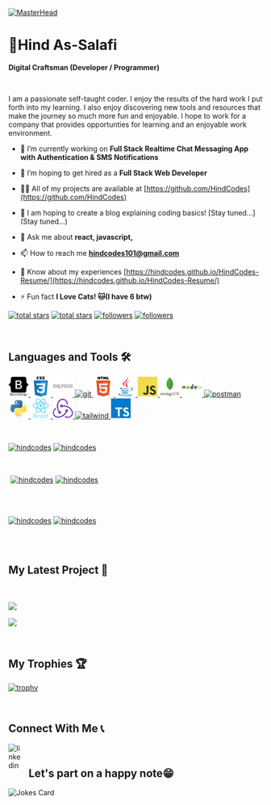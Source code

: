 [![MasterHead](https://github.com/HindCodes/HindCodes/assets/121991962/3fdee029-1ae7-4345-b880-cfd2a8d9fe33)](https://github.com/HindCodes)
<h1>🌸Hind As-Salafi</h1>

**Digital Craftsman (Developer / Programmer)**

<br />
                    
<p align="left">I am a passionate self-taught coder. I enjoy the results of the hard work I put forth into my learning. I also enjoy discovering new tools and resources that make the journey so much more fun and enjoyable. I hope to work for a company that provides opportunties for learning and an enjoyable work environment.</p>

- 🔭 I’m currently working on **Full Stack Realtime Chat Messaging App with Authentication & SMS Notifications**

- 🤝 I’m hoping to get hired as a **Full Stack Web Developer**

- 👨‍💻 All of my projects are available at [https://github.com/HindCodes](https://github.com/HindCodes)

- 📝 I am hoping to create a blog explaining coding basics! [Stay tuned...](Stay tuned...)

- 💬 Ask me about **react, javascript,**

- 📫 How to reach me **hindcodes101@gmail.com**

- 📄 Know about my experiences [https://hindcodes.github.io/HindCodes-Resume/](https://hindcodes.github.io/HindCodes-Resume/)

- ⚡ Fun fact **I Love Cats! 🐱(I have 6 btw)**

<p align="left"> 
  <a href="https://github.com/hindcodes?tab=repositories&sort=stargazers#gh-light-mode-only">
    <img alt="total stars" title="Total stars on GitHub" src="https://custom-icon-badges.demolab.com/github/stars/hindcodes?color=3ea97d&style=for-the-badge&labelColor=40b682&logo=star#gh-light-mode-only"/></a>
  
  <a href="https://github.com/hindcodes?tab=repositories&sort=stargazers#gh-dark-mode-only">
    <img alt="total stars" title="Total stars on GitHub" src="https://custom-icon-badges.demolab.com/github/stars/hindcodes?color=655489&style=for-the-badge&labelColor=c691e9&logo=star#gh-dark-mode-only"/></a>
  
  <a href="https://github.com/hindcodes?tab=followers#gh-light-mode-only">
    <img alt="followers" title="Follow me on Github" src="https://custom-icon-badges.demolab.com/github/followers/hindcodes?color=2c4954&labelColor=2c3e50&style=for-the-badge&logo=person-add&label=Follow&logoColor=white#gh-light-mode-only"/></a>
    
  <a href="https://github.com/hindcodes?tab=followers#gh-dark-mode-only">
    <img alt="followers" title="Follow me on Github" src="https://custom-icon-badges.demolab.com/github/followers/hindcodes?color=dacc84&labelColor=f9e692&style=for-the-badge&logo=person-add&label=Follow&logoColor=white#gh-dark-mode-only"/></a>
</p>


<br />

                    

<h2>Languages and Tools 🛠</h2> 
<p align="left"> <a href="https://getbootstrap.com" target="_blank" rel="noreferrer"> <img src="https://raw.githubusercontent.com/devicons/devicon/master/icons/bootstrap/bootstrap-plain-wordmark.svg" alt="bootstrap" width="40" height="40"/> </a> <a href="https://www.w3schools.com/css/" target="_blank" rel="noreferrer"> <img src="https://raw.githubusercontent.com/devicons/devicon/master/icons/css3/css3-original-wordmark.svg" alt="css3" width="40" height="40"/> </a> <a href="https://expressjs.com" target="_blank" rel="noreferrer"> <img src="https://raw.githubusercontent.com/devicons/devicon/master/icons/express/express-original-wordmark.svg" alt="express" width="40" height="40"/> </a> <a href="https://git-scm.com/" target="_blank" rel="noreferrer"> <img src="https://www.vectorlogo.zone/logos/git-scm/git-scm-icon.svg" alt="git" width="40" height="40"/> </a> <a href="https://www.w3.org/html/" target="_blank" rel="noreferrer"> <img src="https://raw.githubusercontent.com/devicons/devicon/master/icons/html5/html5-original-wordmark.svg" alt="html5" width="40" height="40"/> </a> <a href="https://www.java.com" target="_blank" rel="noreferrer"> <img src="https://raw.githubusercontent.com/devicons/devicon/master/icons/java/java-original.svg" alt="java" width="40" height="40"/> </a> <a href="https://developer.mozilla.org/en-US/docs/Web/JavaScript" target="_blank" rel="noreferrer"> <img src="https://raw.githubusercontent.com/devicons/devicon/master/icons/javascript/javascript-original.svg" alt="javascript" width="40" height="40"/> </a> <a href="https://www.mongodb.com/" target="_blank" rel="noreferrer"> <img src="https://raw.githubusercontent.com/devicons/devicon/master/icons/mongodb/mongodb-original-wordmark.svg" alt="mongodb" width="40" height="40"/> </a> <a href="https://nodejs.org" target="_blank" rel="noreferrer"> <img src="https://raw.githubusercontent.com/devicons/devicon/master/icons/nodejs/nodejs-original-wordmark.svg" alt="nodejs" width="40" height="40"/> </a> <a href="https://postman.com" target="_blank" rel="noreferrer"> <img src="https://www.vectorlogo.zone/logos/getpostman/getpostman-icon.svg" alt="postman" width="40" height="40"/> </a> <a href="https://www.python.org" target="_blank" rel="noreferrer"> <img src="https://raw.githubusercontent.com/devicons/devicon/master/icons/python/python-original.svg" alt="python" width="40" height="40"/> </a> <a href="https://reactjs.org/" target="_blank" rel="noreferrer"> <img src="https://raw.githubusercontent.com/devicons/devicon/master/icons/react/react-original-wordmark.svg" alt="react" width="40" height="40"/> </a> <a href="https://redux.js.org" target="_blank" rel="noreferrer"> <img src="https://raw.githubusercontent.com/devicons/devicon/master/icons/redux/redux-original.svg" alt="redux" width="40" height="40"/> </a> <a href="https://tailwindcss.com/" target="_blank" rel="noreferrer"> <img src="https://www.vectorlogo.zone/logos/tailwindcss/tailwindcss-icon.svg" alt="tailwind" width="40" height="40"/> </a> <a href="https://www.typescriptlang.org/" target="_blank" rel="noreferrer"> <img src="https://raw.githubusercontent.com/devicons/devicon/master/icons/typescript/typescript-original.svg" alt="typescript" width="40" height="40"/> </a> </p>
<br />

                    

<p><a href="https://github.com/hindcodes#gh-dark-mode-only" target="_blank"><img align="center" src="https://github-readme-stats.vercel.app/api/top-langs/?username=hindcodes&langs_count=6&show_icon=true&layout=compact&theme=nightowl#gh-dark-mode-only" alt="hindcodes" /></a>
  <a href="https://github.com/hindcodes#gh-light-mode-only" target="_blank"><img align="center" src="https://github-readme-stats.vercel.app/api/top-langs/?username=hindcodes&langs_count=6&show_icon=true&layout=compact&theme=vue#gh-light-mode-only" alt="hindcodes" /></a>
</p>

<br />

<p>&nbsp;<a href="https://github.com/hindcodes#gh-dark-mode-only" target="_blank"><img align="center" src="https://github-readme-stats.vercel.app/api?username=hindcodes&count_private=true&show_icons=true&theme=nightowl#gh-dark-mode-only" alt="hindcodes" /></a>
<a href="https://github.com/hindcodes#gh-light-mode-only" target="_blank"><img align="center" src="https://github-readme-stats.vercel.app/api?username=hindcodes&count_private=true&show_icons=true&theme=vue#gh-light-mode-only" alt="hindcodes" /></a>
</p> 
<br>
<br />

<p><a href="https://github.com/hindcodes#gh-dark-mode-only" target="_blank"><img align="center" src="https://streak-stats.demolab.com?user=hindcodes&theme=nightowl#gh-dark-mode-only" alt="hindcodes"/></a>
<a href="https://github.com/hindcodes#gh-light-mode-only" target="_blank"><img align="center" src="https://streak-stats.demolab.com?user=hindcodes&theme=vue#gh-light-mode-only" alt="hindcodes"/></a></p>
<br/>
<br />



<h2>My Latest Project 🌟</h2> 
<br />
<p><a href="https://github.com/hindcodes/Pizza-Restaurant#gh-dark-mode-only" target="_blank"><img align="center" src="https://github-readme-stats.vercel.app/api/pin/?username=hindcodes&repo=Pizza-Restaurant&theme=nightowl&show_owner=true#gh-dark-mode-only"/></a></p>
<p><a href="https://github.com/hindcodes/Pizza-Restaurant#gh-light-mode-only" target="_blank"><img align="center" src="https://github-readme-stats.vercel.app/api/pin/?username=hindcodes&repo=Pizza-Restaurant&theme=vue&show_owner=true#gh-light-mode-only"/></a></p>
<br />

<h2>My Trophies 🏆 </h2> 

[![trophy](https://github-profile-trophy.vercel.app/?username=hindcodes)](https://github.com/hindcodes/github-profile-trophy)
                    
<br />


<h2>Connect With Me 📞</h2> 
<p align="left">
<a href="https://www.instagram.com/hindcodes/" target="_blank"><img align="left" width="30px" style="padding-right:10px;" src="https://raw.githubusercontent.com/rahuldkjain/github-profile-readme-generator/master/src/images/icons/Social/instagram.svg" alt="" /></a>
<a href="https://www.youtube.com/channel/UCYh4JLZYYXBWyZlBPhhjiZQ" target="_blank"><img align="left" width="30px" style="padding-right:10px" src="https://raw.githubusercontent.com/rahuldkjain/github-profile-readme-generator/master/src/images/icons/Social/youtube.svg" alt="" /></a>
<a href="https://www.linkedin.com/in/hind-as-salafi-874b631a8/" target="_blank"><img align="left" alt="linkedin" width="30px" style="padding-right: 10px;" src="https://cdn.jsdelivr.net/gh/devicons/devicon/icons/linkedin/linkedin-original.svg" /></a>
</p>
<br />


<h2>Let's part on a happy note😁</h2>

![Jokes Card](https://readme-jokes.vercel.app/api)

